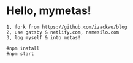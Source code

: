 # Hello, mymetas!

```
1, fork from https://github.com/izackwu/blog
2, use gatsby & netlify.com, namesilo.com
3, log myself & into metas!
```

```
#npm install
#npm start
```
